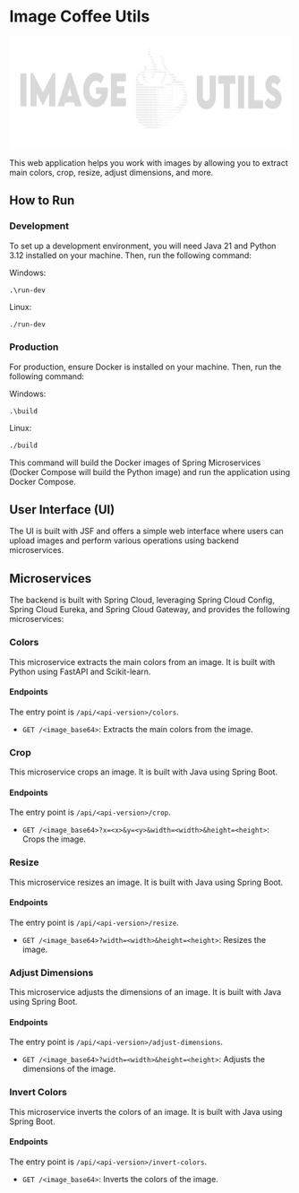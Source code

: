 # Image Coffee Utils

<div align="center">
  <img src="image-coffee-utils-ui\src\main\webapp\assets\svg\header-logotype.svg" height="200" alt="Banner">
</div>

This web application helps you work with images by allowing you to extract main
colors, crop, resize, adjust dimensions, and more.

## How to Run

### Development

To set up a development environment, you will need Java 21 and Python 3.12
installed on your machine. Then, run the following command:

Windows:

```batch
.\run-dev
```

Linux:

```bash
./run-dev
```

### Production

For production, ensure Docker is installed on your machine. Then, run the
following command:

Windows:

```batch
.\build
```

Linux:

```bash
./build
```

This command will build the Docker images of Spring Microservices (Docker
Compose will build the Python image) and run the application using Docker
Compose.

## User Interface (UI)

The UI is built with JSF and offers a simple web interface where users can
upload images and perform various operations using backend microservices.

## Microservices

The backend is built with Spring Cloud, leveraging Spring Cloud Config, Spring
Cloud Eureka, and Spring Cloud Gateway, and provides the following
microservices:

### Colors

This microservice extracts the main colors from an image. It is built with
Python using FastAPI and Scikit-learn.

#### Endpoints

The entry point is `/api/<api-version>/colors`.

- `GET /<image_base64>`: Extracts the main colors from the image.

### Crop

This microservice crops an image. It is built with Java using Spring Boot.

#### Endpoints

The entry point is `/api/<api-version>/crop`.

- `GET /<image_base64>?x=<x>&y=<y>&width=<width>&height=<height>`: Crops the
  image.

### Resize

This microservice resizes an image. It is built with Java using Spring Boot.

#### Endpoints

The entry point is `/api/<api-version>/resize`.

- `GET /<image_base64>?width=<width>&height=<height>`: Resizes the image.

### Adjust Dimensions

This microservice adjusts the dimensions of an image. It is built with Java
using Spring Boot.

#### Endpoints

The entry point is `/api/<api-version>/adjust-dimensions`.

- `GET /<image_base64>?width=<width>&height=<height>`: Adjusts the dimensions of
  the image.

### Invert Colors

This microservice inverts the colors of an image. It is built with Java using
Spring Boot.

#### Endpoints

The entry point is `/api/<api-version>/invert-colors`.

- `GET /<image_base64>`: Inverts the colors of the image.
